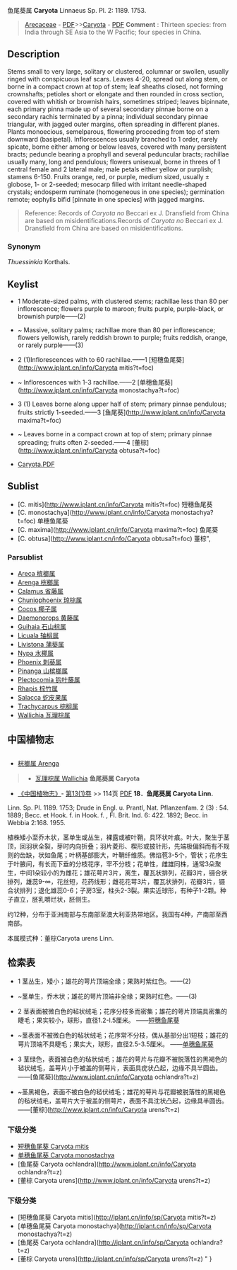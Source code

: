 鱼尾葵属 **Caryota** Linnaeus Sp. Pl. 2: 1189. 1753.

> [Arecaceae](http://www.iplant.cn/info/Arecaceae?t=foc) - [PDF](http://www.iplant.cn/foc/pdf/Arecaceae.pdf)>>[Caryota](http://www.iplant.cn/info/Caryota?t=foc) - [PDF](http://www.iplant.cn/foc/pdf/Caryota.pdf)
> **Comment** : 
> Thirteen species: from India through SE Asia to the W Pacific; four species in China.

## Description

Stems small to very large, solitary or clustered, columnar or swollen, usually ringed with conspicuous leaf scars. Leaves 4-20, spread out along stem, or borne in a compact crown at top of stem; leaf sheaths closed, not forming crownshafts; petioles short or elongate and then rounded in cross section, covered with whitish or brownish hairs, sometimes striped; leaves bipinnate, each primary pinna made up of several secondary pinnae borne on a secondary rachis terminated by a pinna; individual secondary pinnae triangular, with jagged outer margins, often spreading in different planes. Plants monoecious, semelparous, flowering proceeding from top of stem downward (basipetal). Inflorescences usually branched to 1 order, rarely spicate, borne either among or below leaves, covered with many persistent bracts; peduncle bearing a prophyll and several peduncular bracts; rachillae usually many, long and pendulous; flowers unisexual, borne in threes of 1 central female and 2 lateral male; male petals either yellow or purplish; stamens 6-150. Fruits orange, red, or purple, medium sized, usually ± globose, 1- or 2-seeded; mesocarp filled with irritant needle-shaped crystals; endosperm ruminate (homogeneous in one species); germination remote; eophylls bifid [pinnate in one species] with jagged margins.
> Reference: 
> Records of *Caryota no* Beccari ex J. Dransfield from China are based on misidentifications.Records of *Caryota no* Beccari ex J. Dransfield from China are based on misidentifications.

### Synonym
*Thuessinkia* Korthals.
## Keylist

* 1 Moderate-sized palms, with clustered stems; rachillae less than 80 per inflorescence; flowers purple to maroon; fruits purple, purple-black, or brownish purple——(2)
* ~ Massive, solitary palms; rachillae more than 80 per inflorescence; flowers yellowish, rarely reddish brown to purple; fruits reddish, orange, or rarely purple——(3)

* 2 (1)Inflorescences with to 60 rachillae.——1  [短穗鱼尾葵](http://www.iplant.cn/info/Caryota mitis?t=foc)
* ~ Inflorescences with 1-3 rachillae.——2  [单穗鱼尾葵](http://www.iplant.cn/info/Caryota monostachya?t=foc)

* 3 (1) Leaves borne along upper half of stem; primary pinnae pendulous; fruits strictly 1-seeded.——3  [鱼尾葵](http://www.iplant.cn/info/Caryota maxima?t=foc)
* ~ Leaves borne in a compact crown at top of stem; primary pinnae spreading; fruits often 2-seeded.——4  [董棕](http://www.iplant.cn/info/Caryota obtusa?t=foc)
* [Caryota.PDF](http://www.iplant.cn/foc/pdf/Caryota.pdf)

## Sublist

* [C.  mitis](http://www.iplant.cn/info/Caryota mitis?t=foc)
 短穗鱼尾葵
* [C.  monostachya](http://www.iplant.cn/info/Caryota monostachya?t=foc)
 单穗鱼尾葵
* [C.  maxima](http://www.iplant.cn/info/Caryota maxima?t=foc)
 鱼尾葵
* [C.  obtusa](http://www.iplant.cn/info/Caryota obtusa?t=foc) 董棕",

### Parsublist

* [Areca  槟榔属](http://www.iplant.cn/info/Areca?t=foc)
* [Arenga  桄榔属](http://www.iplant.cn/info/Arenga?t=foc)
* [Calamus  省藤属](http://www.iplant.cn/info/Calamus?t=foc)
* [Chuniophoenix  琼棕属](http://www.iplant.cn/info/Chuniophoenix?t=foc)
* [Cocos  椰子属](http://www.iplant.cn/info/Cocos?t=foc)
* [Daemonorops  黄藤属](http://www.iplant.cn/info/Daemonorops?t=foc)
* [Guihaia  石山棕属](http://www.iplant.cn/info/Guihaia?t=foc)
* [Licuala  轴榈属](http://www.iplant.cn/info/Licuala?t=foc)
* [Livistona  蒲葵属](http://www.iplant.cn/info/Livistona?t=foc)
* [Nypa  水椰属](http://www.iplant.cn/info/Nypa?t=foc)
* [Phoenix  刺葵属](http://www.iplant.cn/info/Phoenix?t=foc)
* [Pinanga  山槟榔属](http://www.iplant.cn/info/Pinanga?t=foc)
* [Plectocomia  钩叶藤属](http://www.iplant.cn/info/Plectocomia?t=foc)
* [Rhapis  棕竹属](http://www.iplant.cn/info/Rhapis?t=foc)
* [Salacca  蛇皮果属](http://www.iplant.cn/info/Salacca?t=foc)
* [Trachycarpus  棕榈属](http://www.iplant.cn/info/Trachycarpus?t=foc)
* [Wallichia  瓦理棕属](http://www.iplant.cn/info/Wallichia?t=foc)

## 中国植物志
## 
* [桄榔属  Arenga](Arenga-桄榔属.md)
> * [瓦理棕属  Wallichia](http://www.iplant.cn/info/Wallichia?t=z)
**鱼尾葵属 Caryota**

* [《中国植物志》](http://www.iplant.cn/frps)- [第13(1)卷](http://www.iplant.cn/frps/vol/13(1)) >> 114页 [PDF](http://www.iplant.cn/frps/pdf/13(1)/114y.pdf)
**18．鱼尾葵属 Caryota Linn.**

Linn. Sp. Pl. 1189. 1753; Drude in Engl. u. Prantl, Nat. Pflanzenfam. 2 (3) : 54. 1889; Becc. et Hook. f. in Hook. f. , Fl. Brit. Ind. 6: 422. 1892; Becc. in Webbia 2:168. 1955.

植株矮小至乔木状，茎单生或丛生，裸露或被叶鞘，具环状叶痕。叶大，聚生于茎顶，回羽状全裂，芽时内向折叠；羽片菱形、楔形或披针形，先端极偏斜而有不规则的齿缺，状如鱼尾；叶柄基部膨大，叶鞘纤维质。佛焰苞3-5个，管状；花序生于叶腋间，有长而下垂的分枝花序，罕不分枝；花单性，雌雄同株，通常3朵聚生，中间1朵较小的为雌花；雄花萼片3片，离生，覆瓦状排列，花瓣3片，镊合状排列，雄蕊9-∞，花丝短，花药线形；雌花花萼3片，覆瓦状排列，花瓣3片，镊合状排列；退化雄蕊0-6；子房3室，柱头2-3裂。果实近球形，有种子1-2颗。种子直立，胚乳嚼烂状，胚侧生。

约12种，分布于亚洲南部与东南部至澳大利亚热带地区。我国有4种，产南部至西南部。

本属模式种：董棕Caryota urens Linn.

## 检索表

* 1 茎丛生，矮小；雄花的萼片顶端全缘；果熟时紫红色。——(2)
* ~茎单生，乔木状；雄花的萼片顶端非全缘；果熟时红色。——(3)

* 2 茎表面被微白色的毡状绒毛；花序分枝多而密集；雄花的萼片顶端具密集的睫毛；果实较小，球形，直径1.2-l.5厘米。 ——[短穗鱼尾葵](Caryota-mitis-短穗鱼尾葵.md)

* ~茎表面不被微白色的毡状绒毛；花序常不分枝，偶从基部分出1短枝；雄花的萼片顶端不具睫毛；果实大，球形，直径2.5-3.5厘米。 ——[单穗鱼尾葵](Caryota-monostachya-单穗鱼尾葵.md)
* 3 茎绿色，表面被白色的毡状绒毛；雄花的萼片与花瓣不被脱落性的黑褐色的毡状绒毛，盖萼片小于被盖的侧萼片，表面具疣状凸起，边缘不具半圆齿。 ——[鱼尾葵](http://www.iplant.cn/info/Caryota ochlandra?t=z)

* ~茎黑褐色，表面不被白色的毡伏绒毛；雄花的萼片与花瓣被脱落性的黑褐色的毡状绒毛，盖萼片大于被盖的侧萼片，表面不具沈状凸起，边缘具半圆齿。 ——[董棕](http://www.iplant.cn/info/Caryota urens?t=z)

### 下级分类
* [短穗鱼尾葵  Caryota mitis](Caryota-mitis-短穗鱼尾葵.md)
* [单穗鱼尾葵  Caryota monostachya](Caryota-monostachya-单穗鱼尾葵.md)
* [鱼尾葵  Caryota ochlandra](http://www.iplant.cn/info/Caryota ochlandra?t=z)
* [董棕  Caryota urens](http://www.iplant.cn/info/Caryota urens?t=z)

### 下级分类
* [短穗鱼尾葵  Caryota mitis](http://iplant.cn/info/sp/Caryota mitis?t=z)
* [单穗鱼尾葵  Caryota monostachya](http://iplant.cn/info/sp/Caryota monostachya?t=z)
* [鱼尾葵  Caryota ochlandra](http://iplant.cn/info/sp/Caryota ochlandra?t=z)
* [董棕  Caryota urens](http://iplant.cn/info/sp/Caryota urens?t=z)
"
}